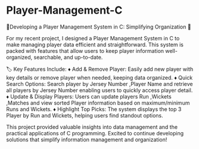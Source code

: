 # Player-Management-C

 📖Developing a Player Management System in C: Simplifying Organization 📖

For my recent project, I designed a Player Management System in C to make managing player data efficient and straightforward. This system is packed with features that allow users to keep player information well-organized, searchable, and up-to-date.

🏷 Key Features Include:
♦ Add & Remove Player: Easily add new player with key details or remove player when needed, keeping data organized.
♦ Quick Search Options: Search player by Jersey Number ,Player Name and retrieve all players by Jersey Number enabling users to quickly access player detail.
♦ Update & Display Players: Users can update players Run ,Wickets ,Matches and view sorted Player information based on maximum/minimum Runs and Wickets.
♦ Highlight Top Picks: The system displays the top 3 Player by Run and Wickets, helping users find standout options.

This project provided valuable insights into data management and the practical applications of C programming. Excited to continue developing solutions that simplify information management and organization!
